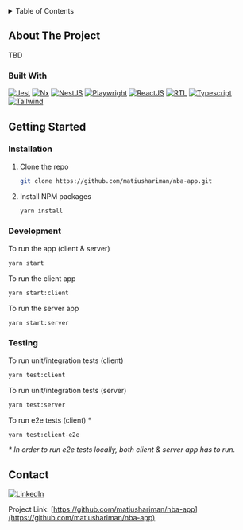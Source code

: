 <!-- TABLE OF CONTENTS -->
<details>
  <summary>Table of Contents</summary>
  <ol>
    <li>
      <a href="#about-the-project">About The Project</a>
      <ul>
        <li><a href="#built-with">Built With</a></li>
      </ul>
    </li>
    <li>
      <a href="#getting-started">Getting Started</a>
      <ul>
        <li><a href="#installation">Installation</a></li>
      </ul>
    </li>
    <li><a href="#contact">Contact</a></li>
  </ol>
</details>



<!-- ABOUT THE PROJECT -->
## About The Project

TBD


### Built With

[![Jest][jest-shield]][jest-url]
[![Nx][nx-shield]][nx-url]
[![NestJS][nest-shield]][nest-url]
[![Playwright][playwright-shield]][playwright-url]
[![ReactJS][react-shield]][react-url]
[![RTL][rtl-shield]][rtl-url]
[![Typescript][typescript-shield]][typescript-url]
[![Tailwind][tailwind-shield]][tailwind-url]

<!-- GETTING STARTED -->
## Getting Started

### Installation

1. Clone the repo
   ```sh
   git clone https://github.com/matiushariman/nba-app.git
   ```
2. Install NPM packages
   ```sh
   yarn install
   ```

### Development

To run the app (client & server)
   ```sh
   yarn start
   ```
To run the client app
   ```sh
   yarn start:client
   ```
To run the server app
   ```sh
   yarn start:server
   ```

### Testing

To run unit/integration tests (client)
   ```sh
   yarn test:client
   ```
To run unit/integration tests (server)
   ```sh
   yarn test:server
   ```
To run e2e tests (client) *
   ```sh
   yarn test:client-e2e
   ```

_* In order to run e2e tests locally, both client & server app has to run._

<!-- CONTACT -->
## Contact

[![LinkedIn][linkedin-shield]][linkedin-url]

Project Link: [https://github.com/matiushariman/nba-app](https://github.com/matiushariman/nba-app)

<!-- MARKDOWN LINKS & IMAGES -->
[jest-shield]: https://img.shields.io/badge/-jest-%23C21325?style=for-the-badge&logo=jest&logoColor=white
[jest-url]: https://jestjs.io
[linkedin-shield]: https://img.shields.io/badge/linkedin-%230077B5.svg?style=for-the-badge&logo=linkedin&logoColor=white
[linkedin-url]: https://www.linkedin.com/in/matiushariman/
[nest-shield]: https://img.shields.io/badge/nestjs-%23E0234E.svg?style=for-the-badge&logo=nestjs&logoColor=white
[nest-url]: https://nestjs.com
[nx-shield]: https://img.shields.io/badge/nx-143055?style=for-the-badge&logo=nx&logoColor=white
[nx-url]: https://nx.dev
[playwright-shield]: https://img.shields.io/badge/Playwright-242526?style=for-the-badge&logo=playwright&logoColor=2EAD33
[playwright-url]: https://playwright.dev
[react-shield]: https://img.shields.io/badge/react-%2320232a.svg?style=for-the-badge&logo=react&logoColor=%2361DAFB
[react-url]: https://reactjs.org
[rtl-shield]: https://img.shields.io/badge/-TestingLibrary-%23E33332?style=for-the-badge&logo=testing-library&logoColor=white
[rtl-url]: https://testing-library.com/docs/react-testing-library/intro/
[tailwind-shield]: https://img.shields.io/badge/tailwindcss-%2338B2AC.svg?style=for-the-badge&logo=tailwind-css&logoColor=white
[tailwind-url]: https://tailwindcss.com
[typescript-shield]: https://img.shields.io/badge/typescript-%23007ACC.svg?style=for-the-badge&logo=typescript&logoColor=white
[typescript-url]: https://www.typescriptlang.org

